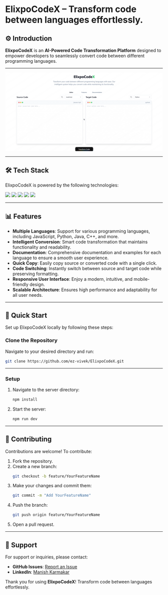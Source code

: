 # ElixpoCodeX – Transform code between languages effortlessly.

## ⚙ Introduction

**ElixpoCodeX** is an **AI-Powered Code Transformation Platform** designed to empower developers to seamlessly convert code between different programming languages.  

---

<div align="center">
<img src="public/elixpocodex.png" alt="ElixpoCodeX Logo" />
</div>

---


## 🛠️ Tech Stack

ElixpoCodeX is powered by the following technologies:  

<div>
<img src="https://img.shields.io/badge/TypeScript-3178C6?style=for-the-badge&logo=typescript&logoColor=white">
   <img src="https://img.shields.io/badge/Tailwind_CSS-38B2AC?style=for-the-badge&logo=tailwind-css&logoColor=white">
   <img src="https://img.shields.io/badge/React-20232A?style=for-the-badge&logo=react&logoColor=61DAFB">
   <img src="https://img.shields.io/badge/Node.js-43853D?style=for-the-badge&logo=node.js&logoColor=white">
   <img src="https://img.shields.io/badge/SADCN%20UI-000000?style=for-the-badge&logoColor=white">
</div>

---

## 📊 Features
   
- **Multiple Languages**: Support for various programming languages, including JavaScript, Python, Java, C++, and more.   
- **Intelligent Conversion**: Smart code transformation that maintains functionality and readability.  
- **Documentation**: Comprehensive documentation and examples for each language to ensure a smooth user experience.  
- **Quick Copy**: Easily copy source or converted code with a single click.  
- **Code Switching**: Instantly switch between source and target code while preserving formatting.   
- **Responsive User Interface**: Enjoy a modern, intuitive, and mobile-friendly design.  
- **Scalable Architecture**: Ensures high performance and adaptability for all user needs.  

---

## 🚀 Quick Start

Set up ElixpoCodeX locally by following these steps:


### **Clone the Repository**  
Navigate to your desired directory and run:  
```bash
git clone https://github.com/ez-vivek/ElixpoCodeX.git
```

---

### **Setup**  

1. Navigate to the server directory:  
    ```bash
    npm install
    ```

3. Start the server:  
    ```bash
    npm run dev
    ```

---

## 💚 Contributing

Contributions are welcome! To contribute:

1. Fork the repository.
2. Create a new branch:  
    ```bash
    git checkout -b feature/YourFeatureName
    ```
3. Make your changes and commit them:  
    ```bash
    git commit -m "Add YourFeatureName"
    ```
4. Push the branch:  
    ```bash
    git push origin feature/YourFeatureName
    ```
5. Open a pull request.

---

## 💬 Support

For support or inquiries, please contact:  
- **GitHub Issues**: [Report an Issue](https://github.com/ez-vivek/ElixpoCodeX/issues)  
- **LinkedIn**: [Manish Karmakar](https://www.linkedin.com/in/ezvivek)


Thank you for using **ElixpoCodeX**! Transform code between languages effortlessly.

